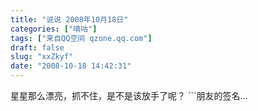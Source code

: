 ```yaml
---
title: "说说 2008年10月18日"
categories: ["嘀咕"]
tags: ["来自QQ空间 qzone.qq.com"]
draft: false
slug: "xxZkyf"
date: "2008-10-18 14:42:31"
---
```


星星那么漂亮，抓不住，是不是该放手了呢？ ```朋友的签名...
